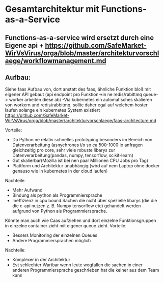 # Gesamtarchitektur mit Functions-as-a-Service


## Functions-as-a-service wird ersetzt durch eine Eigene api + https://github.com/SafeMarket-WirVsVirus/orga/blob/master/architekturvorschlaege/workflowmanagement.md


## Aufbau:
Siehe faas Aufbau von, dort anstatt des faas, ähnliche Funktion bloß  mit eigener API gebaut (api endpoint pro Funktion->in ne redis/rabittmq queue-> worker arbeiten diese ab) 
-Via kubernetes ein automatisches skalieren von workern und redis/rabbitmq, sollte daher egal auf welchem hoster laufen solange ein kubernetes System existiert
https://github.com/SafeMarket-WirVsVirus/orga/blob/master/architekturvorschlaege/faas-architecture.md

Vorteile:
- Da Python ne relativ schnelles prototyping besonders im Bereich von Datenverarbeitung (asnychrones i/o so ca 500-1000 io anfragen gleichzeitig pro core, sehr viele robuste libarys zur Datenverarbeitung(pandas, numpy, tensorflow, scikit-learn) 
- Gut skalierbar(Mozilla ist bei nen paar Millionen CPU Jobs pro Tag) 
- Plattform und Architektur unabhängig (wird auf nem Laptop ohne docker genauso wie in kubernetes in der cloud laufen) 

Nachteile:
- Mehr Aufwand 
- Bindung als python als Programmiersprache
- Ineffizienz in cpu bound Sachen die nicht über spezielle  libarys (die die die c-api nutzen z. B. Numpy tensorflow etc) gehandelt werden aufgrund von Python als Programmiersprache.

Könnte man auch wie Caas aufziehen und dort einzelne Funktionsgruppen in einzelne container zieht mit eigener queue zieht.
Vorteile:
  - Bessers Monitoring der einzelnen Queues
  - Andere Programmiersprachen möglich
  
Nachteile:
  - Komplexer in der Architektur
  - Evt schlechter Wartbar wenn leute wegfallen die sachen in einer anderen Programmiersprache geschrieben hat die keiner aus dem Team kann



